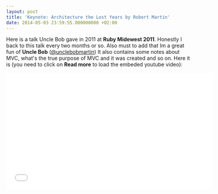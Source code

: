 ```yaml
---
layout: post
title: 'Keynote: Architecture the Lost Years by Robert Martin'
date: 2014-05-03 23:59:55.000000000 +02:00
---
```

Here is a talk Uncle Bob gave in 2011 at **Ruby Midewest 2011**. Honestly I back to this talk every two months or so. Also must to add that Im a great fun of **Uncle Bob** ([@unclebobmartin](https://twitter.com/unclebobmartin)) It also contains some notes about MVC, what's the true purpose of MVC and it was created and so on. Here it is (you need to click on **Read more** to load the embeded youtube video):

<iframe width="560" height="315" src="//www.youtube.com/embed/WpkDN78P884" frameborder="0" allowfullscreen></iframe>
